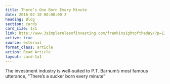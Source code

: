 ```yaml
---
title: There’s One Born Every Minute
date: 2016-02-10 00:00:00 Z
heading: Blog
section: cards
card_size: 1x1
link: http://www.3simplerulesofinvesting.com/frankinsightoftheday/?p=1297
active: true
source: external
format_class: article
action: Read Article
layout: card-1x1
---
```


The investment industry is well-suited to P.T. Barnum’s most famous utterance, “There’s a sucker born every minute”